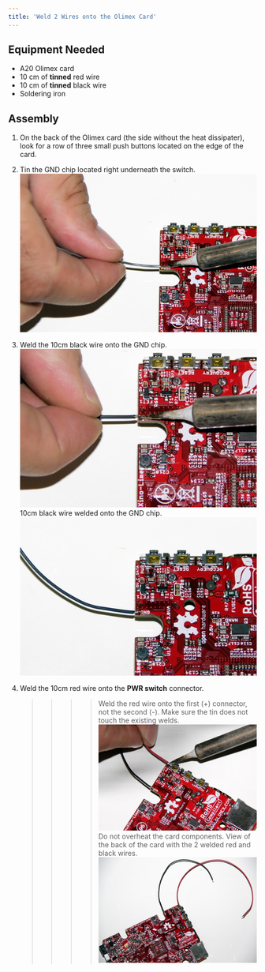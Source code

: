 ```yaml
---
title: 'Weld 2 Wires onto the Olimex Card'
---
```


## Equipment Needed

* A20 Olimex card
* 10 cm of **tinned** red wire
* 10 cm of **tinned** black wire 
* Soldering iron

## Assembly

1. On the back of the Olimex card (the side without the heat dissipater), look for a row of three small push buttons located on the edge of the card.

2. Tin the GND chip located right underneath the switch.   
    ![](_MG_5258.JPG)

3. Weld the 10cm black wire onto the GND chip.    
    ![](_MG_5259.JPG)  
10cm black wire welded onto the GND chip.    
    ![](_MG_5260.JPG)  
4. Weld the 10cm red wire onto the **PWR switch** connector. 
   >>>> Weld the red wire onto the first \(+\) connector, not the second \(-\). Make sure the tin does not touch the existing welds.     
    ![](_MG_5261.JPG)  
   >>>> Do not overheat the card components.
View of the back of the card with the 2 welded red and black wires.   
    ![](_MG_5262.JPG)



